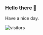 ### Hello there 👋
Have a nice day.

![visitors](https://visitor-badge.glitch.me/badge?page_id=rahathossain690.rahathossain690)

<!--
**rahathossain690/rahathossain690** is a ✨ _special_ ✨ repository because its `README.md` (this file) appears on your GitHub profile.

Here are some ideas to get you started:

- 🔭 I’m currently working on node.js
- 🌱 I’m currently learning react
- 👯 I’m looking to collaborate on any thing. 
- 🤔 I’m looking for help with ...
- 💬 Ask me about ...
- 📫 How to reach me: ...
- 😄 Pronouns: ...
- ⚡ Fun fact: ...
-->
